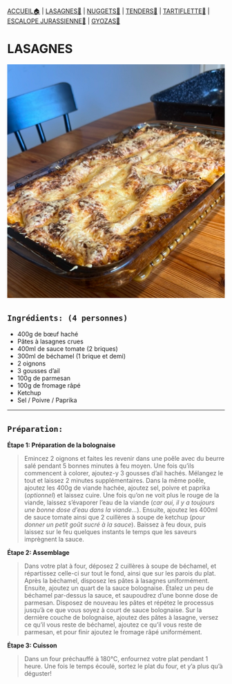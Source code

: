 [ACCUEIL🏠](index.md) | [LASAGNES🍝](lasagnes.md) | [NUGGETS🍗](nuggets.md) | [TENDERS🍗](tenders.md) | [TARTIFLETTE🧀](tartiflette.md) | [ESCALOPE JURASSIENNE🥩](escalope.md) | [GYOZAS🥟](gyozas.md)

# LASAGNES

![](IMAGES/Lasagnes.jpg)

## `Ingrédients: (4 personnes)`
* 400g de bœuf haché
* Pâtes à lasagnes crues
* 400ml de sauce tomate (2 briques)
* 300ml de béchamel (1 brique et demi)
* 2 oignons
* 3 gousses d’ail
* 100g de parmesan
* 100g de fromage râpé
* Ketchup
* Sel / Poivre / Paprika

***

## `Préparation:`
**Étape 1: Préparation de la bolognaise**
> Emincez 2 oignons et faites les revenir dans une poêle avec du beurre salé pendant 5 bonnes minutes à feu moyen. Une fois qu’ils commencent à colorer, ajoutez-y 3 gousses d’ail hachés. Mélangez le tout et laissez 2 minutes supplémentaires. Dans la même poêle, ajoutez les 400g de viande hachée, ajoutez sel, poivre et paprika (_optionnel_) et laissez cuire. Une fois qu’on ne voit plus le rouge de la viande, laissez s’évaporer l’eau de la viande (_car oui, il y a toujours une bonne dose d’eau dans la viande…_). Ensuite, ajoutez les 400ml de sauce tomate ainsi que 2 cuillères à soupe de ketchup (_pour donner un petit goût sucré à la sauce_). Baissez à feu doux, puis laissez sur le feu quelques instants le temps que les saveurs imprègnent la sauce.


**Étape 2: Assemblage**
> Dans votre plat à four, déposez 2 cuillères à soupe de béchamel, et répartissez celle-ci sur tout le fond, ainsi que sur les parois du plat. Après la béchamel, disposez les pâtes à lasagnes uniformément. Ensuite, ajoutez un quart de la sauce bolognaise. Étalez un peu de béchamel par-dessus la sauce, et saupoudrez d’une bonne dose de parmesan. Disposez de nouveau les pâtes et répétez le processus jusqu’à ce que vous soyez à court de sauce bolognaise. Sur la dernière couche de bolognaise, ajoutez des pâtes à lasagne, versez ce qu’il vous reste de béchamel, ajoutez ce qu’il vous reste de parmesan, et pour finir ajoutez le fromage râpé uniformément.


**Étape 3: Cuisson**
> Dans un four préchauffé à 180°C, enfournez votre plat pendant 1 heure. Une fois le temps écoulé, sortez le plat du four, et y’a plus qu’à déguster!
